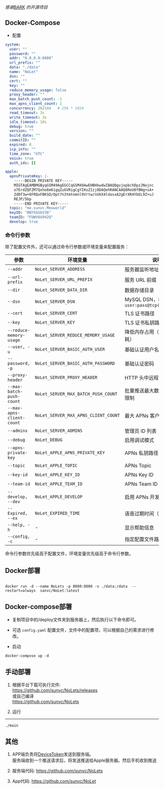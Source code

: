 *感谢[BARK](https://github.com/Finb/Bark) 的开源项目*

## Docker-Compose 
* 配置

```yaml
system:
  user: ""
  password: ""
  addr: "0.0.0.0:8080"
  url_prefix: ""
  data: "./data"
  name: "NoLet"
  dsn: ""
  cert: ""
  key: ""
  reduce_memory_usage: false
  proxy_header: ""
  max_batch_push_count: -1
  max_apns_client_count: 1
  concurrency: 262144   # 256 * 1024
  read_timeout: 3s
  write_timeout: 3s
  idle_timeout: 10s
  debug: true
  version: ""
  build_date: ""
  commitID: ""
  expired: 0
  icp_info: ""
  time_zone: "UTC"
  voice: true
  auth_ids: []

apple:
  apnsPrivateKey: |-
    -----BEGIN PRIVATE KEY-----
    MIGTAgEAMBMGByqGSM49AgEGCCqGSM49AwEHBHkwdwIBAQQgvjopbchDpzJNojnc
    o7ErdZQFZM7Qxho6m61gqZuGVRigCgYIKoZIzj0DAQehRANCAAQ8ReU0fBNg+sA+
    ZdDf3w+8FRQxFBKSD/Opt7n3tmtnmnl9Vrtw/nUXX4ldasxA2gErXR4YbEL9Z+uJ
    REJP/5bp
    -----END PRIVATE KEY-----
  topic: "me.sunvc.Meoworld"
  keyID: "BNY5GUGV38"
  teamID: "FUWV6U942Q"
  develop: true


```

### 命令行参数

除了配置文件外，还可以通过命令行参数或环境变量来配置服务：


| 参数 | 环境变量 | 说明 | 默认值 |
|------|----------|------|--------|
| `--addr` | `NoLet_SERVER_ADDRESS` | 服务器监听地址 | `0.0.0.0:8080` |
| `--url-prefix` | `NoLet_SERVER_URL_PREFIX` | 服务 URL 前缀 | `/` |
| `--dir` | `NoLet_SERVER_DATA_DIR` | 数据存储目录 | `./data` |
| `--dsn` | `NoLet_SERVER_DSN` | MySQL DSN，格式：`user:pass@tcp(host)/dbname` | 空 |
| `--cert` | `NoLet_SERVER_CERT` | TLS 证书路径 | 空 |
| `--key` | `NoLet_SERVER_KEY` | TLS 证书私钥路径 | 空 |
| `--reduce-memory-usage` | `NoLet_SERVER_REDUCE_MEMORY_USAGE` | 降低内存占用（增加 CPU 消耗） | `false` |
| `--user, -u` | `NoLet_SERVER_BASIC_AUTH_USER` | 基础认证用户名 | 空 |
| `--password, -p` | `NoLet_SERVER_BASIC_AUTH_PASSWORD` | 基础认证密码 | 空 |
| `--proxy-header` | `NoLet_SERVER_PROXY_HEADER` | HTTP 头中远程 IP 地址来源 | 空 |
| `--max-batch-push-count` | `NoLet_SERVER_MAX_BATCH_PUSH_COUNT` | 批量推送最大数量，`-1` 表示无限制 | `-1` |
| `--max-apns-client-count` | `NoLet_SERVER_MAX_APNS_CLIENT_COUNT` | 最大 APNs 客户端连接数 | `1` |
| `--admins` | `NoLet_SERVER_ADMINS` | 管理员 ID 列表 | 空 |
| `--debug` | `NoLet_DEBUG` | 启用调试模式 | `false` |
| `--apns-private-key` | `NoLet_APPLE_APNS_PRIVATE_KEY` | APNs 私钥路径 | 空 |
| `--topic` | `NoLet_APPLE_TOPIC` | APNs Topic | 空 |
| `--key-id` | `NoLet_APPLE_KEY_ID` | APNs Key ID | 空 |
| `--team-id` | `NoLet_APPLE_TEAM_ID` | APNs Team ID | 空 |
| `--develop, --dev` | `NoLet_APPLE_DEVELOP` | 启用 APNs 开发环境 | `false` |
| `--Expired, --ex` | `NoLet_EXPIRED_TIME` | 语音过期时间（秒） | `120` |
| `--help, -h` | - | 显示帮助信息 | - |
| `--config, -c` | - | 指定配置文件路径 | - |

命令行参数优先级高于配置文件，环境变量优先级高于命令行参数。

## Docker部署

```shell

docker run -d --name NoLets -p 8080:8080 -v ./data:/data  --restart=always  sanvc/NoLet:latest
```

## Docker-compose部署
* 复制项目中的/deploy文件夹到服务器上，然后执行以下命令即可。
* 可选 `config.yaml` 配置文件，文件中的配置项，可以根据自己的需求进行修改。

* 启动
```shell
docker-compose up -d
```

## 手动部署

1. 根据平台下载可执行文件:<br> <a href='https://github.com/sunvc/NoLets/releases'>https://github.com/sunvc/NoLets/releases</a><br>
或自己编译<br>
<a href="https://github.com/sunvc/NoLets">https://github.com/sunvc/NoLets</a>

2. 运行
---
```
./main
```

## 其他

1. APP端负责将<a href="https://developer.apple.com/documentation/uikit/uiapplicationdelegate/1622958-application">DeviceToken</a>发送到服务端。 <br>服务端收到一个推送请求后，将发送推送给Apple服务器。然后手机收到推送

2. 服务端代码: <a href='https://github.com/sunvc/NoLets'>https://github.com/sunvc/NoLets</a><br>

3. App代码: <a href="https://github.com/sunvc/NoLet">https://github.com/sunvc/NoLet</a>

